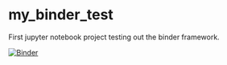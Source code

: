 # my_binder_test
First jupyter notebook project testing out the binder framework.


[![Binder](https://mybinder.org/badge.svg)](https://mybinder.org/v2/gh/attraylor/my_binder_test/master)
 
